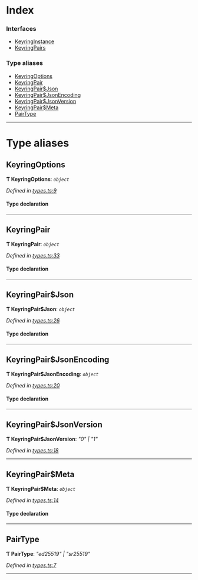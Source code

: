 

# Index

### Interfaces

* [KeyringInstance](../interfaces/_types_.keyringinstance.md)
* [KeyringPairs](../interfaces/_types_.keyringpairs.md)

### Type aliases

* [KeyringOptions](_types_.md#keyringoptions)
* [KeyringPair](_types_.md#keyringpair)
* [KeyringPair$Json](_types_.md#keyringpair_json)
* [KeyringPair$JsonEncoding](_types_.md#keyringpair_jsonencoding)
* [KeyringPair$JsonVersion](_types_.md#keyringpair_jsonversion)
* [KeyringPair$Meta](_types_.md#keyringpair_meta)
* [PairType](_types_.md#pairtype)

---

# Type aliases

<a id="keyringoptions"></a>

##  KeyringOptions

**Ƭ KeyringOptions**: *`object`*

*Defined in [types.ts:9](https://github.com/polkadot-js/common/blob/06cc692/packages/keyring/src/types.ts#L9)*

#### Type declaration

___
<a id="keyringpair"></a>

##  KeyringPair

**Ƭ KeyringPair**: *`object`*

*Defined in [types.ts:33](https://github.com/polkadot-js/common/blob/06cc692/packages/keyring/src/types.ts#L33)*

#### Type declaration

___
<a id="keyringpair_json"></a>

##  KeyringPair$Json

**Ƭ KeyringPair$Json**: *`object`*

*Defined in [types.ts:26](https://github.com/polkadot-js/common/blob/06cc692/packages/keyring/src/types.ts#L26)*

#### Type declaration

___
<a id="keyringpair_jsonencoding"></a>

##  KeyringPair$JsonEncoding

**Ƭ KeyringPair$JsonEncoding**: *`object`*

*Defined in [types.ts:20](https://github.com/polkadot-js/common/blob/06cc692/packages/keyring/src/types.ts#L20)*

#### Type declaration

___
<a id="keyringpair_jsonversion"></a>

##  KeyringPair$JsonVersion

**Ƭ KeyringPair$JsonVersion**: *"0" | "1"*

*Defined in [types.ts:18](https://github.com/polkadot-js/common/blob/06cc692/packages/keyring/src/types.ts#L18)*

___
<a id="keyringpair_meta"></a>

##  KeyringPair$Meta

**Ƭ KeyringPair$Meta**: *`object`*

*Defined in [types.ts:14](https://github.com/polkadot-js/common/blob/06cc692/packages/keyring/src/types.ts#L14)*

#### Type declaration

[index: `string`]: `any`

___
<a id="pairtype"></a>

##  PairType

**Ƭ PairType**: *"ed25519" | "sr25519"*

*Defined in [types.ts:7](https://github.com/polkadot-js/common/blob/06cc692/packages/keyring/src/types.ts#L7)*

___

